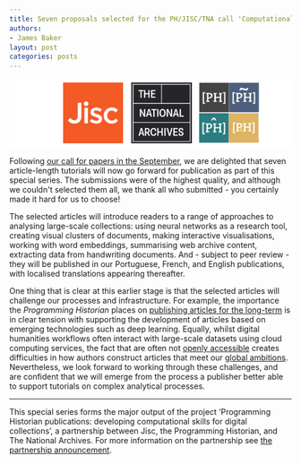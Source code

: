 ```yaml
---
title: Seven proposals selected for the PH/JISC/TNA call 'Computational analysis skills for large-scale humanities data'
authors: 
- James Baker
layout: post
categories: posts
---
```


<img src="/images/blog/cfp-jisc-ph/jisc-na-ph-banner.png" alt="Logo images of JISC, the UK National Archives and Programming Historian"/>

Following [our call for papers in the September](https://programminghistorian.org/posts/cfp-jisc-ph), we are delighted that seven article-length tutorials will now go forward for publication as part of this special series. The submissions were of the highest quality, and although we couldn't selected them all, we thank all who submitted - you certainly made it hard for us to choose!

The selected articles will introduce readers to a range of approaches to analysing large-scale collections: using neural networks as a research tool, creating visual clusters of documents, making interactive visualisations, working with word embeddings, summarising web archive content, extracting data from handwriting documents. And - subject to peer review - they will be published in our Portuguese, French, and English publications, with localised translations appearing thereafter.

One thing that is clear at this earlier stage is that the selected articles will challenge our processes and infrastructure. For example, the importance the *Programming Historian* places on [publishing articles for the long-term](https://programminghistorian.org/en/author-guidelines#sustainable-writing) is in clear tension with supporting the development of articles based on emerging technologies such as deep learning. Equally, whilst digital humanities workflows often interact with large-scale datasets using cloud computing services, the fact that are often not [openly accessible](https://programminghistorian.org/en/author-guidelines#open-source-open-access) creates difficulties in how authors construct articles that meet our [global ambitions](https://programminghistorian.org/en/author-guidelines#write-for-a-global-audience). Nevertheless, we look forward to working through these challenges, and are confident that we will emerge from the process a publisher better able to support tutorials on complex analytical processes.

---

This special series forms the major output of the project ‘Programming Historian publications: developing computational skills for digital collections’, a partnership between Jisc, the Programming Historian, and The National Archives. For more information on the partnership see [the partnership announcement](https://digitisation.jiscinvolve.org/wp/2021/07/23/are-you-a-researcher-wanting-to-boost-your-skills-in-working-with-digital-collections/).
